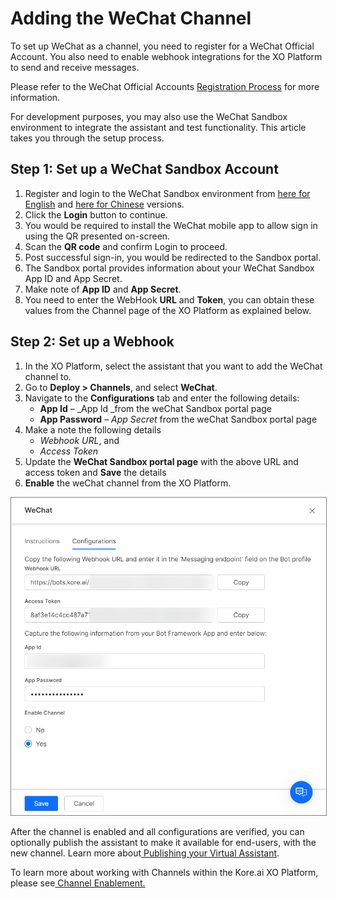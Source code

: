 # Adding the WeChat Channel

To set up WeChat as a channel, you need to register for a WeChat Official Account. You also need to enable webhook integrations for the XO Platform to send and receive messages.

Please refer to the WeChat Official Accounts [Registration Process](https://admin.wechat.com/cgi-bin/readtemplate?t=ibg_en/en_faq_tmpl&type=info&lang=en_US) for more information.

For development purposes, you may also use the WeChat Sandbox environment to integrate the assistant and test functionality. This article takes you through the setup process.


## Step 1: Set up a WeChat Sandbox Account


1. Register and login to the WeChat Sandbox environment from [here for English](https://mp.weixin.qq.com/?lang=en_US&token=) and [here for Chinese](https://mp.weixin.qq.com/?lang=zh_CN&token=) versions.
2. Click the **Login** button to continue.
3. You would be required to install the WeChat mobile app to allow sign in using the QR presented on-screen.
4. Scan the **QR code** and confirm Login to proceed.
5. Post successful sign-in, you would be redirected to the Sandbox portal.
6. The Sandbox portal provides information about your WeChat Sandbox App ID and App Secret.
7. Make note of **App ID** and **App Secret**.
8. You need to enter the WebHook **URL** and **Token**, you can obtain these values from the Channel page of the XO Platform as explained below.


## Step 2: Set up a Webhook


1. In the XO Platform, select the assistant that you want to add the WeChat channel to.
2. Go to **Deploy > Channels**, and select **WeChat**.
3. Navigate to the **Configurations** tab and enter the following details:
    * **App Id** – _App Id _from the weChat Sandbox portal page
    * **App Password** – _App Secret_ from the weChat Sandbox portal page
4. Make a note the following details
    * _Webhook URL_, and
    * _Access Token_
5. Update the **WeChat Sandbox portal page** with the above URL and access token and **Save** the details
6. **Enable** the weChat channel from the XO Platform.
<img src="../channels/images/wechat.png" alt="wechat channel configuration" title="wechat channel configuration" style="border: 1px solid gray; zoom:70%;">


After the channel is enabled and all configurations are verified, you can optionally publish the assistant to make it available for end-users, with the new channel. Learn more about[ Publishing your Virtual Assistant](https://developer.kore.ai/docs/bots/publish/publishing-bot/).

To learn more about working with Channels within the Kore.ai XO Platform, please see[ Channel Enablement.](https://developer.kore.ai/docs/bots/channel-enablement/adding-channels-to-your-bot/)
